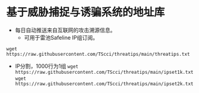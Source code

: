 # 基于威胁捕捉与诱骗系统的地址库
* 每日自动推送来自互联网的攻击溯源信息。
  * 可用于雷池Safeline IP组订阅。

``` wget https://raw.githubusercontent.com/TScci/threatips/main/threatips.txt ```

* IP分割，1000行为1组
``` wget https://raw.githubusercontent.com/TScci/threatips/main/ipset1k.txt ```
``` wget https://raw.githubusercontent.com/TScci/threatips/main/ipset2k.txt ```
